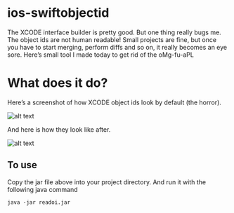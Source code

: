 # ios-swiftobjectid

The XCODE interface builder is pretty good. But one thing really bugs me. The object ids are not human readable! Small projects are fine, but once you have to start merging, perform diffs and so on, it really becomes an eye sore.
Here’s small tool I made today to get rid of the oMg-fu-aPL


# What does it do?

Here’s a screenshot of how XCODE object ids look by default (the horror).

![alt text][before]

And here is how they look like after.

![alt text][after]

## To use

Copy the jar file above into your project directory. And run it with the following java command

```
java -jar readoi.jar
```

[before]: https://raw.githubusercontent.com/jimcoven/ios-swiftobjectid/master/art/before.png "Before"
[after]: https://raw.githubusercontent.com/jimcoven/ios-swiftobjectid/master/art/after.png "After"
